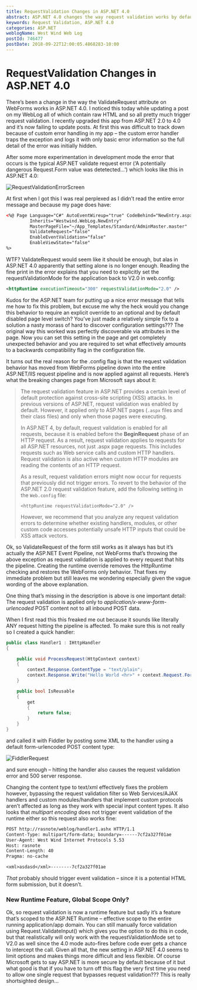 ```yaml
---
title: RequestValidation Changes in ASP.NET 4.0
abstract: ASP.NET 4.0 changes the way request validation works by default, pushing request validation into the ASP.NET pipeline from the Web Forms engine. This might cause some unexpected behavior if you've used the validateRequest Page level attribute to allow unsafe content to be posted but it can also cause problems in other scenarios.
keywords: Request Validation, ASP.NET 4.0
categories: ASP.NET
weblogName: West Wind Web Log
postId: 746477
postDate: 2018-09-22T12:00:05.4868283-10:00
---
```

# RequestValidation Changes in ASP.NET 4.0

There’s been a change in the way the ValidateRequest attribute on WebForms works in ASP.NET 4.0\. I noticed this today while updating a post on my WebLog all of which contain raw HTML and so all pretty much trigger request validation. I recently upgraded this app from ASP.NET 2.0 to 4.0 and it’s now failing to update posts. At first this was difficult to track down because of custom error handling in my app – the custom error handler traps the exception and logs it with only basic error information so the full detail of the error was initially hidden.

After some more experimentation in development mode the error that occurs is the typical ASP.NET validate request error (‘A potentially dangerous Request.Form value was detetected…’) which looks like this in ASP.NET 4.0:

![RequestValidationErrorScreen](http://www.west-wind.com/Weblog/images/200901/WindowsLiveWriter/ValidateRequestinASP.NET4.0_CE30/RequestValidationErrorScreen_814e822f-9184-4627-adec-f5d837f15915.png "RequestValidationErrorScreen")

At first when I got this I was real perplexed as I didn’t read the entire error message and because my page does have:

```html
<%@ Page Language="C#" AutoEventWireup="true" CodeBehind="NewEntry.aspx.cs" 
         Inherits="Westwind.WebLog.NewEntry" 
         MasterPageFile="~/App_Templates/Standard/AdminMaster.master"  
         ValidateRequest="false"         
         EnableEventValidation="false"
         EnableViewState="false" 
%>
```

WTF? ValidateRequest would seem like it should be enough, but alas in ASP.NET 4.0 apparently that setting alone is no longer enough. Reading the fine print in the error explains that you need to explicitly set the requestValidationMode for the application back to V2.0 in web.config:

```xml
<httpRuntime executionTimeout="300" requestValidationMode="2.0" />
```


Kudos for the ASP.NET team for putting up a nice error message that tells me how to fix this problem, but excuse me why the heck would you change this behavior to require an explicit override to an optional and by default disabled page level switch? You’ve just made a relatively simple fix to a solution a nasty morass of hard to discover configuration settings??? The original way this worked was perfectly discoverable via attributes in the page. Now you can set this setting in the page and get completely unexpected behavior and you are required to set what effectively amounts to a backwards compatibility flag in the configuration file.

It turns out the real reason for the .config flag is that the request validation behavior has moved from WebForms pipeline down into the entire ASP.NET/IIS request pipeline and is now applied against all requests. Here’s what the breaking changes page from Microsoft says about it:

> The request validation feature in ASP.NET provides a certain level of default protection against cross-site scripting (XSS) attacks. In previous versions of ASP.NET, request validation was enabled by default. However, it applied only to ASP.NET pages (`.aspx` files and their class files) and only when those pages were executing.
> 
> In ASP.NET 4, by default, request validation is enabled for all requests, because it is enabled before the **BeginRequest** phase of an HTTP request. As a result, request validation applies to requests for all ASP.NET resources, not just .aspx page requests. This includes requests such as Web service calls and custom HTTP handlers. Request validation is also active when custom HTTP modules are reading the contents of an HTTP request.
>
> As a result, request validation errors might now occur for requests that previously did not trigger errors. To revert to the behavior of the ASP.NET 2.0 request validation feature, add the following setting in the `Web.config` file:
>
> ```
> <httpRuntime requestValidationMode="2.0" />
> ```
>
>However, we recommend that you analyze any request validation errors to determine whether existing handlers, modules, or other custom code accesses potentially unsafe HTTP inputs that could be XSS attack vectors.

Ok, so ValidateRequest of the form still works as it always has but it’s actually the ASP.NET Event Pipeline, not WebForms that’s throwing the above exception as request validation is applied to every request that hits the pipeline. Creating the runtime override removes the HttpRuntime checking and restores the WebForms only behavior. That fixes my immediate problem but still leaves me wondering especially given the vague wording of the above explanation.

One thing that’s missing in the description is above is one important detail: The request validation is applied only to _application/x-www-form-urlencoded_ POST content not to all inbound POST data.

When I first read this this freaked me out because it sounds like literally ANY request hitting the pipeline is affected. To make sure this is not really so I created a quick handler:

```csharp
public class Handler1 : IHttpHandler
{

    public void ProcessRequest(HttpContext context)
    {
        context.Response.ContentType = "text/plain";
        context.Response.Write("Hello World <hr>" + context.Request.Form.ToString());
    }

    public bool IsReusable
    {
        get
        {
            return false;
        }
    }
}
```


and called it with Fiddler by posting some XML to the handler using a default form-urlencoded POST content type:

![FiddlerRequest](http://www.west-wind.com/Weblog/images/200901/WindowsLiveWriter/ValidateRequestinASP.NET4.0_CE30/FiddlerRequest_7cb82cd4-679e-49d7-acff-bd73182f934b.png "FiddlerRequest")

and sure enough – hitting the handler also causes the request validation error and 500 server response.

Changing the content type to text/xml effectively fixes the problem however, bypassing the request validation filter so Web Services/AJAX handlers and custom modules/handlers that implement custom protocols aren’t affected as long as they work with special input content types. It also looks that _multipart encoding_ does not trigger event validation of the runtime either so this request also works fine:

```txt
POST http://rasnote/weblog/handler1.ashx HTTP/1.1
Content-Type: multipart/form-data; boundary=------7cf2a327f01ae
User-Agent: West Wind Internet Protocols 5.53
Host: rasnote
Content-Length: 40
Pragma: no-cache

<xml>asdasd</xml>--------7cf2a327f01ae
```

*That* probably should trigger event validation – since it is a potential HTML form submission, but it doesn’t.

### New Runtime Feature, Global Scope Only?

Ok, so request validation is now a runtime feature but sadly it’s a feature that’s scoped to the ASP.NET Runtime – effective scope to the entire running application/app domain. You can still manually force validation using Request.ValidateInput() which gives you the option to do this in code, but that realistically will only work with the requestValidationMode set to V2.0 as well since the 4.0 mode auto-fires before code ever gets a chance to intercept the call. Given all that, the new setting in ASP.NET 4.0 seems to limit options and makes things more difficult and less flexible. Of course Microsoft gets to say ASP.NET is more secure by default because of it but what good is that if you have to turn off this flag the very first time you need to allow one single request that bypasses request validation??? This is really shortsighted design… <sigh>